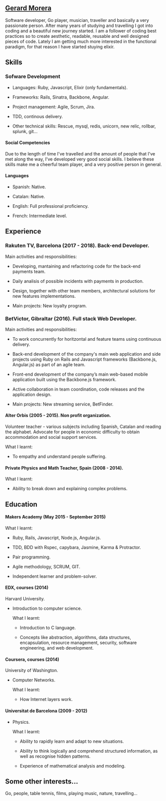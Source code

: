 ## [Gerard Morera](https://github.com/gerard-morera/CV)

Software developer, Go player, musician, traveller and basically a very passionate person. After many years of studying and travelling I got into coding and a beautiful new journey started. I am a follower of coding best practices so to create aesthetic, readable, reusable and well designed pieces of code. Lately I am getting much more interested in the functional paradigm, for that reason I have started stuying elixir.

## Skills

### Sofware Development

- Languages: Ruby, Javascript, Elixir (only fundamentals).

- Frameworks: Rails, Sinatra, Backbone, Angular.

- Project management: Agile, Scrum, Jira.

- TDD, continous delivery.

- Other technical skills: Rescue, mysql, redis, unicorn, new relic, rollbar, splunk, git...

#### Social Competencies

Due to the length of time I've travelled and the amount of people that I've met along the way, I've developed very good social skills. I believe these skills make me a cheerful team player, and a very positive person in general.

#### Languages

- Spanish: Native.

- Catalan: Native.
 
- English: Full professional proficiency.
 
- French:  Intermediate level.

## Experience

### Rakuten TV, Barcelona (2017 - 2018). Back-end Developer.
   
   Main activities and responsibilities:
   
   - Developing, mantaining and refactoring code for the back-end payments team.
   
   - Daily analisis of possible incidents with payments in production.
   
   - Design, together with other team members, architectural solutions for new features implementations.
   
   - Main projects: New loyalty program.

### BetVictor, Gibraltar (2016). Full stack Web Developer.

   Main activities and responsibilities:
  
  - To work concurrently for horitzontal and feature teams using continuous delivery.
  
  - Back-end development of the company's main web application and side projects using Ruby on Rails and Javascript frameworks (Backbone.js, Angular.js) as part of an agile team.
  
  - Front-end development of the company’s main web-based mobile application built using the Backbone.js framework.
  
  - Active collaboration in team coordination, code releases and the application design.
  
  - Main projects: New streaming service, BetFinder.

#### Alter Orbis (2005 - 2015). Non profit organization.
  Volunteer teacher - various subjects including Spanish, Catalan and reading the alphabet.
  Advocate for people in economic difficulty to obtain accommodation and social support services.

  What I learnt:
  
   - To empathy and understand people suffering.

#### Private Physics and Math Teacher, Spain (2008 - 2014).

   What I learnt:
   
   - Ability to break down and explaining complex problems.

## Education

#### Makers Academy (May 2015 - September 2015)

  What I learnt:
   
   - Ruby, Rails, Javascript, Node.js, Angular.js.
   
   - TDD, BDD with Rspec, capybara, Jasmine, Karma & Protractor.
   
   - Pair programming.
   
   - Agile methodology, SCRUM, GIT.
   
   - Independent learner and problem-solver.
 
#### EDX, courses (2014)
Harvard University.

- Introduction to computer science.

  What I learnt:
 
   - Introduction to C language.
 
   - Concepts like abstraction, algorithms, data structures, encapsulation, resource management, security,          software engineering, and web development.

#### Coursera, courses (2014)
University of Washington.

- Computer Networks.

  What I learnt:
   - How Internet layers work.

#### Universitat de Barcelona (2009 - 2012)

- Physics.

  What I learnt:
  
   - Ability to rapidly learn and adapt to new situations.
 
   - Ability to think logically and comprehend structured information, as well as recognise hidden patterns.
 
   - Experience of mathematical analysis and modeling.


## Some other interests...
 
 Go, people, table tennis, films, playing music, nature, travelling...



